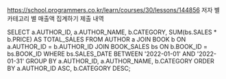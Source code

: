 https://school.programmers.co.kr/learn/courses/30/lessons/144856
저자 별 카테고리 별 매출액 집계하기 제출 내역

SELECT
a.AUTHOR_ID,
a.AUTHOR_NAME,
b.CATEGORY,
SUM(bs.SALES * b.PRICE) AS TOTAL_SALES
FROM
AUTHOR a
JOIN
BOOK b ON a.AUTHOR_ID = b.AUTHOR_ID
JOIN
BOOK_SALES bs ON b.BOOK_ID = bs.BOOK_ID
WHERE
bs.SALES_DATE BETWEEN '2022-01-01' AND '2022-01-31'
GROUP BY
a.AUTHOR_ID, a.AUTHOR_NAME, b.CATEGORY
ORDER BY
a.AUTHOR_ID ASC, b.CATEGORY DESC;